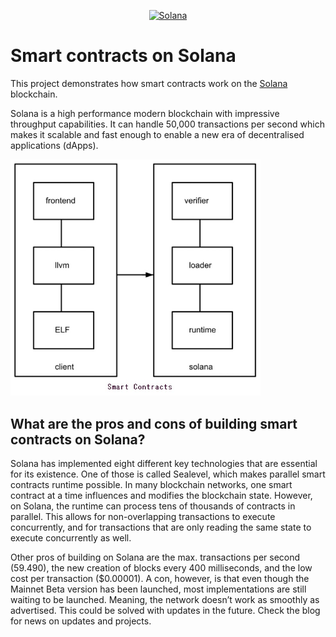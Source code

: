 <p align="center">
  <a href="https://solana.com">
    <img alt="Solana" src="https://i.imgur.com/uBVzyX3.png" width="250" />
  </a>
</p>

# Smart contracts on Solana

This project demonstrates how smart contracts work on the [Solana](https://solana.com) blockchain.

Solana is a high performance modern blockchain with impressive throughput capabilities. It can handle 50,000 transactions per second which makes it scalable and fast enough to enable a new era of decentralised applications (dApps).

<p>
  <img alt="smart contracts" src="screenshots/smart contracts.jpg" width="400" />
</p>

## What are the pros and cons of building smart contracts on Solana?

Solana has implemented eight different key technologies that are essential for its existence. One of those is called Sealevel, which makes parallel smart contracts runtime possible. In many blockchain networks, one smart contract at a time influences and modifies the blockchain state. However, on Solana, the runtime can process tens of thousands of contracts in parallel. This allows for non-overlapping transactions to execute concurrently, and for transactions that are only reading the same state to execute concurrently as well.

Other pros of building on Solana are the max. transactions per second (59.490), the new creation of blocks every 400 milliseconds, and the low cost per transaction ($0.00001). A con, however, is that even though the Mainnet Beta version has been launched, most implementations are still waiting to be launched. Meaning, the network doesn’t work as smoothly as advertised. This could be solved with updates in the future. Check the blog for news on updates and projects.